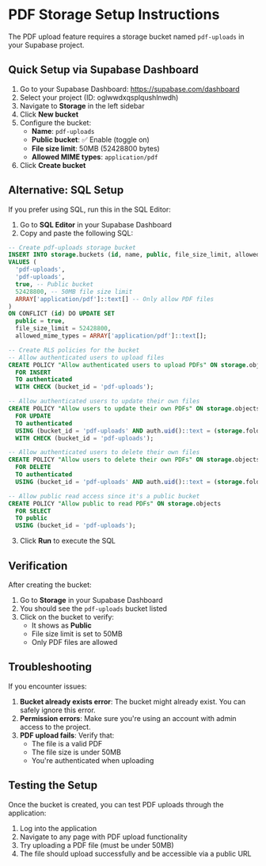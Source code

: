 # PDF Storage Setup Instructions

The PDF upload feature requires a storage bucket named `pdf-uploads` in your Supabase project.

## Quick Setup via Supabase Dashboard

1. Go to your Supabase Dashboard: https://supabase.com/dashboard
2. Select your project (ID: oglwwdxqsplqushlnwdh)
3. Navigate to **Storage** in the left sidebar
4. Click **New bucket**
5. Configure the bucket:
   - **Name**: `pdf-uploads`
   - **Public bucket**: ✅ Enable (toggle on)
   - **File size limit**: 50MB (52428800 bytes)
   - **Allowed MIME types**: `application/pdf`
6. Click **Create bucket**

## Alternative: SQL Setup

If you prefer using SQL, run this in the SQL Editor:

1. Go to **SQL Editor** in your Supabase Dashboard
2. Copy and paste the following SQL:

```sql
-- Create pdf-uploads storage bucket
INSERT INTO storage.buckets (id, name, public, file_size_limit, allowed_mime_types)
VALUES (
  'pdf-uploads',
  'pdf-uploads', 
  true, -- Public bucket
  52428800, -- 50MB file size limit
  ARRAY['application/pdf']::text[] -- Only allow PDF files
)
ON CONFLICT (id) DO UPDATE SET
  public = true,
  file_size_limit = 52428800,
  allowed_mime_types = ARRAY['application/pdf']::text[];

-- Create RLS policies for the bucket
-- Allow authenticated users to upload files
CREATE POLICY "Allow authenticated users to upload PDFs" ON storage.objects
  FOR INSERT
  TO authenticated
  WITH CHECK (bucket_id = 'pdf-uploads');

-- Allow authenticated users to update their own files
CREATE POLICY "Allow users to update their own PDFs" ON storage.objects
  FOR UPDATE
  TO authenticated
  USING (bucket_id = 'pdf-uploads' AND auth.uid()::text = (storage.foldername(name))[1])
  WITH CHECK (bucket_id = 'pdf-uploads');

-- Allow authenticated users to delete their own files  
CREATE POLICY "Allow users to delete their own PDFs" ON storage.objects
  FOR DELETE
  TO authenticated
  USING (bucket_id = 'pdf-uploads' AND auth.uid()::text = (storage.foldername(name))[1]);

-- Allow public read access since it's a public bucket
CREATE POLICY "Allow public to read PDFs" ON storage.objects
  FOR SELECT
  TO public
  USING (bucket_id = 'pdf-uploads');
```

3. Click **Run** to execute the SQL

## Verification

After creating the bucket:

1. Go to **Storage** in your Supabase Dashboard
2. You should see the `pdf-uploads` bucket listed
3. Click on the bucket to verify:
   - It shows as **Public**
   - File size limit is set to 50MB
   - Only PDF files are allowed

## Troubleshooting

If you encounter issues:

1. **Bucket already exists error**: The bucket might already exist. You can safely ignore this error.
2. **Permission errors**: Make sure you're using an account with admin access to the project.
3. **PDF upload fails**: Verify that:
   - The file is a valid PDF
   - The file size is under 50MB
   - You're authenticated when uploading

## Testing the Setup

Once the bucket is created, you can test PDF uploads through the application:

1. Log into the application
2. Navigate to any page with PDF upload functionality
3. Try uploading a PDF file (must be under 50MB)
4. The file should upload successfully and be accessible via a public URL